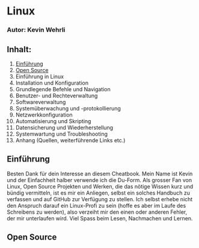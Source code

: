 # Linux
### Autor: Kevin Wehrli

## Inhalt:

1. [Einführung](#einführung)
2. [Open Source](#open-source)
3. Einführung in Linux
4. Installation und Konfiguration
5. Grundlegende Befehle und Navigation
6. Benutzer- und Rechteverwaltung
7. Softwareverwaltung
8. Systemüberwachung und -protokollierung
9. Netzwerkkonfiguration
10. Automatisierung und Skripting
11. Datensicherung und Wiederherstellung
12. Systemwartung und Troubleshooting
13. Anhang (Quellen, weiterführende Links etc.)

## Einführung
Besten Dank für dein Interesse an diesem Cheatbook. Mein Name ist Kevin und der Einfachheit halber verwende ich die Du-Form. Als grosser Fan von Linux, Open Source Projekten und Werken, die das nötige Wissen kurz und bündig vermitteln, ist es mir ein Anliegen, selbst ein solches Handbuch zu verfassen und auf GitHub zur Verfügung zu stellen.
Ich selbst erhebe nicht den Anspruch darauf ein Linux-Profi zu sein (hoffe es aber im Laufe des Schreibens zu werden), also verzeiht mir den einen oder anderen Fehler, der mir unterlaufen wird.
Viel Spass beim Lesen, Nachmachen und Lernen.

## Open Source
